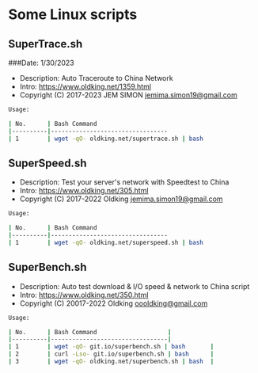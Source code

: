 # Some Linux scripts
## SuperTrace.sh
###Date: 1/30/2023
- Description: Auto Traceroute to China Network
- Intro:  https://www.oldking.net/1359.html
- Copyright (C) 2017-2023 JEM SIMON 
jemima.simon19@gmail.com
 
```bash
Usage:

| No.      | Bash Command                    
|----------|---------------------------------
| 1        | wget -qO- oldking.net/supertrace.sh | bash
```

## SuperSpeed.sh
- Description: Test your server's network with Speedtest to China
- Intro:  https://www.oldking.net/305.html
- Copyright (C) 2017-2022 Oldking 
jemima.simon19@gmail.com
 
```bash
Usage:

| No.      | Bash Command                    
|----------|---------------------------------
| 1        | wget -qO- oldking.net/superspeed.sh | bash
```
## SuperBench.sh
- Description: Auto test download & I/O speed & network to China script
- Intro:  https://www.oldking.net/350.html
- Copyright (C) 20017-2022 Oldking <oooldking@gmail.com>

```bash
Usage:

| No.      | Bash Command                    |
|----------|---------------------------------|
| 1        | wget -qO- git.io/superbench.sh | bash       |
| 2        | curl -Lso- git.io/superbench.sh | bash      |
| 3        | wget -qO- oldking.net/superbench.sh | bash  |
```
 

